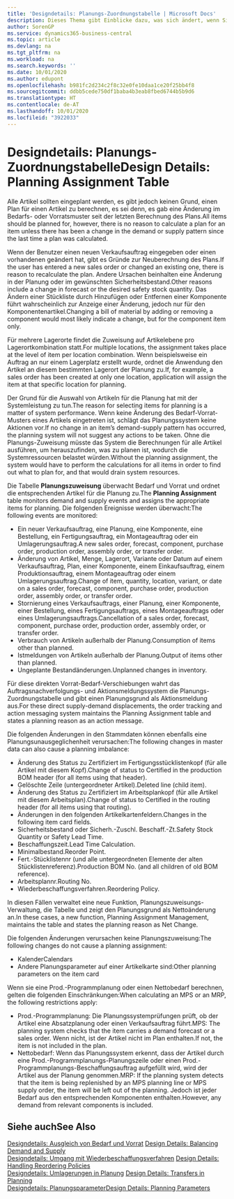 ```yaml
---
title: 'Designdetails: Planungs-Zuordnungstabelle | Microsoft Docs'
description: Dieses Thema gibt Einblicke dazu, was sich ändert, wenn Sie einen Artikel für die Planung ändern.
author: SorenGP
ms.service: dynamics365-business-central
ms.topic: article
ms.devlang: na
ms.tgt_pltfrm: na
ms.workload: na
ms.search.keywords: ''
ms.date: 10/01/2020
ms.author: edupont
ms.openlocfilehash: b981fc2d234c2f8c32e0fe10daa1ce20f25bb4f8
ms.sourcegitcommit: ddbb5cede750df1baba4b3eab8fbed6744b5b9d6
ms.translationtype: HT
ms.contentlocale: de-AT
ms.lasthandoff: 10/01/2020
ms.locfileid: "3922033"
---
```

# <a name="design-details-planning-assignment-table"></a><span data-ttu-id="b0bd9-103">Designdetails: Planungs-Zuordnungstabelle</span><span class="sxs-lookup"><span data-stu-id="b0bd9-103">Design Details: Planning Assignment Table</span></span>
<span data-ttu-id="b0bd9-104">Alle Artikel sollten eingeplant werden, es gibt jedoch keinen Grund, einen Plan für einen Artikel zu berechnen, es sei denn, es gab eine Änderung im Bedarfs- oder Vorratsmuster seit der letzten Berechnung des Plans.</span><span class="sxs-lookup"><span data-stu-id="b0bd9-104">All items should be planned for, however, there is no reason to calculate a plan for an item unless there has been a change in the demand or supply pattern since the last time a plan was calculated.</span></span>  

<span data-ttu-id="b0bd9-105">Wenn der Benutzer einen neuen Verkaufsauftrag eingegeben oder einen vorhandenen geändert hat, gibt es Gründe zur Neuberechnung des Plans.</span><span class="sxs-lookup"><span data-stu-id="b0bd9-105">If the user has entered a new sales order or changed an existing one, there is reason to recalculate the plan.</span></span> <span data-ttu-id="b0bd9-106">Andere Ursachen beinhalten eine Änderung in der Planung oder im gewünschten Sicherheitsbestand.</span><span class="sxs-lookup"><span data-stu-id="b0bd9-106">Other reasons include a change in forecast or the desired safety stock quantity.</span></span> <span data-ttu-id="b0bd9-107">Das Ändern einer Stückliste durch Hinzufügen oder Entfernen einer Komponente führt wahrscheinlich zur Anzeige einer Änderung, jedoch nur für den Komponentenartikel.</span><span class="sxs-lookup"><span data-stu-id="b0bd9-107">Changing a bill of material by adding or removing a component would most likely indicate a change, but for the component item only.</span></span>  

<span data-ttu-id="b0bd9-108">Für mehrere Lagerorte findet die Zuweisung auf Artikelebene pro Lagerortkombination statt.</span><span class="sxs-lookup"><span data-stu-id="b0bd9-108">For multiple locations, the assignment takes place at the level of item per location combination.</span></span> <span data-ttu-id="b0bd9-109">Wenn beispielsweise ein Auftrag an nur einem Lagerplatz erstellt wurde, ordnet die Anwendung den Artikel an diesem bestimmten Lagerort der Planung zu.</span><span class="sxs-lookup"><span data-stu-id="b0bd9-109">If, for example, a sales order has been created at only one location, application will assign the item at that specific location for planning.</span></span>  

<span data-ttu-id="b0bd9-110">Der Grund für die Auswahl von Artikeln für die Planung hat mit der Systemleistung zu tun.</span><span class="sxs-lookup"><span data-stu-id="b0bd9-110">The reason for selecting items for planning is a matter of system performance.</span></span> <span data-ttu-id="b0bd9-111">Wenn keine Änderung des Bedarf-Vorrat-Musters eines Artikels eingetreten ist, schlägt das Planungssystem keine Aktionen vor.</span><span class="sxs-lookup"><span data-stu-id="b0bd9-111">If no change in an item’s demand-supply pattern has occurred, the planning system will not suggest any actions to be taken.</span></span> <span data-ttu-id="b0bd9-112">Ohne die Planungs-Zuweisung müsste das System die Berechnungen für alle Artikel ausführen, um herauszufinden, was zu planen ist, wodurch die Systemressourcen belastet würden.</span><span class="sxs-lookup"><span data-stu-id="b0bd9-112">Without the planning assignment, the system would have to perform the calculations for all items in order to find out what to plan for, and that would drain system resources.</span></span>  

<span data-ttu-id="b0bd9-113">Die Tabelle **Planungszuweisung** überwacht Bedarf und Vorrat und ordnet die entsprechenden Artikel für die Planung zu.</span><span class="sxs-lookup"><span data-stu-id="b0bd9-113">The **Planning Assignment** table monitors demand and supply events and assigns the appropriate items for planning.</span></span> <span data-ttu-id="b0bd9-114">Die folgenden Ereignisse werden überwacht:</span><span class="sxs-lookup"><span data-stu-id="b0bd9-114">The following events are monitored:</span></span>  

* <span data-ttu-id="b0bd9-115">Ein neuer Verkaufsauftrag, eine Planung, eine Komponente, eine Bestellung, ein Fertigungsauftrag, ein Montageauftrag oder ein Umlagerungsauftrag.</span><span class="sxs-lookup"><span data-stu-id="b0bd9-115">A new sales order, forecast, component, purchase order, production order, assembly order, or transfer order.</span></span>  
* <span data-ttu-id="b0bd9-116">Änderung von Artikel, Menge, Lagerort, Variante oder Datum auf einem Verkaufsauftrag, Plan, einer Komponente, einem Einkaufsauftrag, einem Produktionsauftrag, einem Montageauftrag oder einem Umlagerungsauftrag.</span><span class="sxs-lookup"><span data-stu-id="b0bd9-116">Change of item, quantity, location, variant, or date on a sales order, forecast, component, purchase order, production order, assembly order, or transfer order.</span></span>  
* <span data-ttu-id="b0bd9-117">Stornierung eines Verkaufsauftrags, einer Planung, einer Komponente, einer Bestellung, eines Fertigungsauftrags, eines Montageauftrags oder eines Umlagerungsauftrags.</span><span class="sxs-lookup"><span data-stu-id="b0bd9-117">Cancellation of a sales order, forecast, component, purchase order, production order, assembly order, or transfer order.</span></span>  
* <span data-ttu-id="b0bd9-118">Verbrauch von Artikeln außerhalb der Planung.</span><span class="sxs-lookup"><span data-stu-id="b0bd9-118">Consumption of items other than planned.</span></span>  
* <span data-ttu-id="b0bd9-119">Istmeldungen von Artikeln außerhalb der Planung.</span><span class="sxs-lookup"><span data-stu-id="b0bd9-119">Output of items other than planned.</span></span>  
* <span data-ttu-id="b0bd9-120">Ungeplante Bestandänderungen.</span><span class="sxs-lookup"><span data-stu-id="b0bd9-120">Unplanned changes in inventory.</span></span>  

<span data-ttu-id="b0bd9-121">Für diese direkten Vorrat-Bedarf-Verschiebungen wahrt das Auftragsnachverfolgungs- und Aktionsmeldungssystem die Planungs-Zuordnungstabelle und gibt einen Planungsgrund als Aktionsmeldung aus.</span><span class="sxs-lookup"><span data-stu-id="b0bd9-121">For these direct supply-demand displacements, the order tracking and action messaging system maintains the Planning Assignment table and states a planning reason as an action message.</span></span>  

<span data-ttu-id="b0bd9-122">Die folgenden Änderungen in den Stammdaten können ebenfalls eine Planungsunausgeglichenheit verursachen:</span><span class="sxs-lookup"><span data-stu-id="b0bd9-122">The following changes in master data can also cause a planning imbalance:</span></span>  

* <span data-ttu-id="b0bd9-123">Änderung des Status zu Zertifiziert im Fertigungsstücklistenkopf (für alle Artikel mit diesem Kopf).</span><span class="sxs-lookup"><span data-stu-id="b0bd9-123">Change of status to Certified in the production BOM header (for all items using that header).</span></span>  
* <span data-ttu-id="b0bd9-124">Gelöschte Zeile (untergeordneter Artikel).</span><span class="sxs-lookup"><span data-stu-id="b0bd9-124">Deleted line (child item).</span></span>  
* <span data-ttu-id="b0bd9-125">Änderung des Status zu Zertifiziert im Arbeitsplankopf (für alle Artikel mit diesem Arbeitsplan).</span><span class="sxs-lookup"><span data-stu-id="b0bd9-125">Change of status to Certified in the routing header (for all items using that routing).</span></span>  
* <span data-ttu-id="b0bd9-126">Änderungen in den folgenden Artikelkartenfeldern.</span><span class="sxs-lookup"><span data-stu-id="b0bd9-126">Changes in the following item card fields.</span></span>  
* <span data-ttu-id="b0bd9-127">Sicherheitsbestand oder Sicherh.-Zuschl. Beschaff.-Zt.</span><span class="sxs-lookup"><span data-stu-id="b0bd9-127">Safety Stock Quantity or Safety Lead Time.</span></span>  
* <span data-ttu-id="b0bd9-128">Beschaffungszeit.</span><span class="sxs-lookup"><span data-stu-id="b0bd9-128">Lead Time Calculation.</span></span>  
* <span data-ttu-id="b0bd9-129">Minimalbestand.</span><span class="sxs-lookup"><span data-stu-id="b0bd9-129">Reorder Point.</span></span>  
* <span data-ttu-id="b0bd9-130">Fert.-Stücklistennr (und alle untergeordneten Elemente der alten Stücklistenreferenz).</span><span class="sxs-lookup"><span data-stu-id="b0bd9-130">Production BOM No. (and all children of old BOM reference).</span></span>  
* <span data-ttu-id="b0bd9-131">Arbeitsplannr.</span><span class="sxs-lookup"><span data-stu-id="b0bd9-131">Routing No.</span></span>  
* <span data-ttu-id="b0bd9-132">Wiederbeschaffungsverfahren.</span><span class="sxs-lookup"><span data-stu-id="b0bd9-132">Reordering Policy.</span></span>  

<span data-ttu-id="b0bd9-133">In diesen Fällen verwaltet eine neue Funktion, Planungszuweisungs-Verwaltung, die Tabelle und zeigt den Planungsgrund als Nettoänderung an.</span><span class="sxs-lookup"><span data-stu-id="b0bd9-133">In these cases, a new function, Planning Assignment Management, maintains the table and states the planning reason as Net Change.</span></span>  

<span data-ttu-id="b0bd9-134">Die folgenden Änderungen verursachen keine Planungszuweisung:</span><span class="sxs-lookup"><span data-stu-id="b0bd9-134">The following changes do not cause a planning assignment:</span></span>  

* <span data-ttu-id="b0bd9-135">Kalender</span><span class="sxs-lookup"><span data-stu-id="b0bd9-135">Calendars</span></span>  
* <span data-ttu-id="b0bd9-136">Andere Planungsparameter auf einer Artikelkarte sind:</span><span class="sxs-lookup"><span data-stu-id="b0bd9-136">Other planning parameters on the item card</span></span>  

<span data-ttu-id="b0bd9-137">Wenn sie eine Prod.-Programmplanung oder einen Nettobedarf berechnen, gelten die folgenden Einschränkungen:</span><span class="sxs-lookup"><span data-stu-id="b0bd9-137">When calculating an MPS or an MRP, the following restrictions apply:</span></span>  

* <span data-ttu-id="b0bd9-138">Prod.-Programmplanung: Die Planungssystemprüfungen prüft, ob der Artikel eine Absatzplanung oder einen Verkaufsauftrag führt.</span><span class="sxs-lookup"><span data-stu-id="b0bd9-138">MPS: The planning system checks that the item carries a demand forecast or a sales order.</span></span> <span data-ttu-id="b0bd9-139">Wenn nicht, ist der Artikel nicht im Plan enthalten.</span><span class="sxs-lookup"><span data-stu-id="b0bd9-139">If not, the item is not included in the plan.</span></span>  
* <span data-ttu-id="b0bd9-140">Nettobedarf: Wenn das Planungssystem erkennt, dass der Artikel durch eine Prod.-Programmplanungs-Planungszeile oder einen Prod.-Programmplanungs-Beschaffungsauftrag aufgefüllt wird, wird der Artikel aus der Planung genommen.</span><span class="sxs-lookup"><span data-stu-id="b0bd9-140">MRP: If the planning system detects that the item is being replenished by an MPS planning line or MPS supply order, the item will be left out of the planning.</span></span> <span data-ttu-id="b0bd9-141">Jedoch ist jeder Bedarf aus den entsprechenden Komponenten enthalten.</span><span class="sxs-lookup"><span data-stu-id="b0bd9-141">However, any demand from relevant components is included.</span></span>  

## <a name="see-also"></a><span data-ttu-id="b0bd9-142">Siehe auch</span><span class="sxs-lookup"><span data-stu-id="b0bd9-142">See Also</span></span>  
<span data-ttu-id="b0bd9-143">[Designdetails: Ausgleich von Bedarf und Vorrat](design-details-balancing-demand-and-supply.md) </span><span class="sxs-lookup"><span data-stu-id="b0bd9-143">[Design Details: Balancing Demand and Supply](design-details-balancing-demand-and-supply.md) </span></span>  
<span data-ttu-id="b0bd9-144">[Designdetails: Umgang mit Wiederbeschaffungsverfahren](design-details-handling-reordering-policies.md) </span><span class="sxs-lookup"><span data-stu-id="b0bd9-144">[Design Details: Handling Reordering Policies](design-details-handling-reordering-policies.md) </span></span>  
<span data-ttu-id="b0bd9-145">[Designdetails: Umlagerungen in Planung](design-details-transfers-in-planning.md) </span><span class="sxs-lookup"><span data-stu-id="b0bd9-145">[Design Details: Transfers in Planning](design-details-transfers-in-planning.md) </span></span>  
[<span data-ttu-id="b0bd9-146">Designdetails: Planungsparameter</span><span class="sxs-lookup"><span data-stu-id="b0bd9-146">Design Details: Planning Parameters</span></span>](design-details-planning-parameters.md)  
